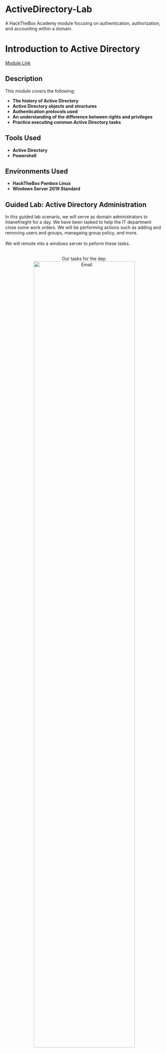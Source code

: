 # ActiveDirectory-Lab
A HackTheBox Academy module focusing on authentication, authorization, and accounting within a domain.

<h1>Introduction to Active Directory</h1>

[Module Link](https://academy.hackthebox.com/course/preview/intro-to-network-traffic-analysis)

<h2>Description</h2>
This module covers the following:

- <b>The history of Active Directory</b>
- <b>Active Directory objects and structures</b>
- <b>Authentication protocols used</b>
- <b>An understanding of the difference between rights and privileges</b>
- <b>Practice executing common Active Directory tasks</b>

<h2>Tools Used</h2>

- <b>Active Directory</b>
- <b>Powershell</b>

<h2>Environments Used </h2>

- <b>HackTheBox Pwnbox Linux</b>
- <b>Windows Server 2019 Standard</b>

<h2>Guided Lab: Active Directory Administration</h2>
In this guided lab scenario, we will serve as domain administrators to Inlanefrieght for a day. We have been tasked to help the IT department close some work orders. We will be performing actions such as adding and removing users and groups, managaing group policy, and more.
<br />
<br />
We will remote into a windows server to peform these tasks.
<br />
<br />

<p align="center">
Our tasks for the day: <br/>
<img src="https://i.imgur.com/ybLM5US.jpg" height="80%" width="80%" alt="Email"/>
<br />
<br />
inlanefreight.local structure: <br/>
<img src="https://i.imgur.com/RjpI9tW.jpg" height="80%" width="80%" alt="Domain"/>
<br />
<br />
 
<h2>Task 1: Manage Users</h2>
Our first task is to add some new hires. We will add them under the <b>"inlanefrieght.local"</b> scope, into the <b>"Corp -> Employees -> HQ-NYC -> IT"</b> folder structure. The users we will be adding are:

- <b>Andromeda Cepheus</b>
- <b>Orion Starchaser</b>
- <b>Artemis Callisto</b>

Each user will have the following attributes set with it, along with their full name:

- <b>full name</b>
- <b>email (first-inital.lastname@inlanefrieght.local)</b>
- <b>display name</b>
- <b>User must change password at next logon</b>

After that we will be removing two users who are no longer with the company. Their names are:

- <b>Mike O'Hare</b>
- <b>Paul Valencia</b>

And lastly we will be resetting the password of <b>Adam Masters</b>, who was locked out of his account after multiple failed logins.
<br />
<br />

<p align="center">
Adding a user account inside the IT container: <br/>
<img src="https://i.imgur.com/9DvdESr.jpg" height="80%" width="80%" alt="Add User"/>
<br />
<b>Here we are adding Andromeda Cepheus with the correct attributes</b>
<br />
<br />
<img src="https://i.imgur.com/AfuSKUM.jpg" height="80%" width="80%" alt="User Password"/> 
</br>
<b>We will be assign a temporary password of NewP@ssw0rd123! to the user and select the option for them to change the password at next logon.</b>
<br />
<br />
All new users added: <br/>
<img src="https://i.imgur.com/FcdoEAh.jpg" height="80%" width="80%" alt="Users Added"/>
<br />
<br />
Deleting a user account: <br/>
<img src="https://i.imgur.com/WtFkTJJ.jpg" height="80%" width="80%" alt="Delete User"/> 
<br />
<b>Our next step is to remove the users that are no longer with the company. We can find them by doing a find search under the Employees container. Next we type their full name to get the correct users. Then we will delete the users.</b>
<br />
<br />
Unlocking a user account: <br/>
<img src="https://i.imgur.com/MsZfH1v.jpg" height="80%" width="80%" alt="Unlock User"/> 
<br />
<b>We will simply reset Adam's password, as well as select the option to unlock the user's account.</b>
<br />
<br />

<h2>Task 2: Manage Groups and Other Organizational Units</h2>
In our second task, we are tasked with creating a new <b>Security Group</b> called <b>Security Analysts</b> and then add our new three hires into it. The group will be nested in an organizational unit by the same name under the IT hive.
<br />
<br />

<p align="center">
Adding a new organizational unit in the IT container: <br/>
<img src="https://i.imgur.com/b3rdNtk.jpg" height="80%" width="80%" alt="OU"/> 
<br />
<b>We create an organizational unit in the IT container for our new users.</b>
<br />
<br />
Adding a security group inside the OU: <br/>
<img src="https://i.imgur.com/47k7LEO.jpg" height="80%" width="80%" alt="Group"/> 
<br />
<b>Next we will create a security group inside the OU. It will have a Domain Local scope with the Security group type.</b>
<br />
<br />
Moving a user to a group: <br/>
<img src="https://i.imgur.com/gbfoWox.jpg" height="80%" width="80%" alt="User to Group"/> 
<br />
<b>We will now move our three new users into the Security Analysts group.</b>
<br />
<br />

<h2>Task 3: Manage Group Policy Objects</h2>
In our third task, we are asked to duplicate the group policy <b>Logon Banner</b>, rename it <b>Security Analysts Control</b>, and modfiy it to work for the new Analysts OU. We will need to make the following changes to the Policy Object:

- <b>modify the Password policy settings for users in the group and allowing users to access Powershell and CMD since their daily duties requires it.</b>
- <b>For computer settings, we need to ensure Logon Banner is applied and that removeable media is blocked from access.</b>
<br />
<br />
<p align="center">
Duplicating the Logon Banner group policy with Powershell: <br/>
<img src="https://i.imgur.com/fUax6ib.jpg" height="80%" width="80%" alt="Duplicate GPO"/> 
<br />
<b>We can use the Powershell cmdlet Copy-GPO to make a duplicate of the group policy with the same attributes.</b>
<br />
<br />
Linking the Security Analysts Control to an OU: <br/>
<img src="https://i.imgur.com/fbKinlG.jpg" height="80%" width="80%" alt="Linking GPO"/> 
<br />
<b>We will have to link the new GPO we created to the OU. We use the New-GPLink cmdlet in Powershell to do this.</b>
<br />
<br />
The Group Policy Management Console: <br/>
<img src="https://i.imgur.com/fkoAVno.jpg" height="80%" width="80%" alt="GPM"/> 
<br />
<b>Next we will have to modify the new GPO in the Group Policy Management console.</b>
<br />
<br />

<!--
 ```diff
- text in red
+ text in green
! text in orange
# text in gray
@@ text in purple (and bold)@@
```
--!>
